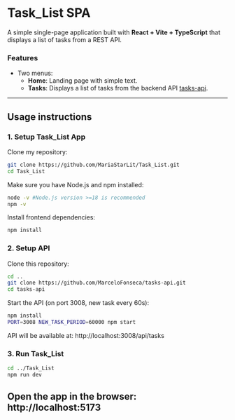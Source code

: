 # Task_List SPA

A simple single-page application built with **React + Vite + TypeScript** that displays a list of tasks from a REST API.

### Features

- Two menus:
  - **Home**: Landing page with simple text.
  - **Tasks**: Displays a list of tasks from the backend API [tasks-api](https://github.com/MarceloFonseca/tasks-api).

---

## Usage instructions

### 1. Setup Task_List App 
Clone my repository:
```bash
git clone https://github.com/MariaStarLit/Task_List.git
cd Task_List
```
Make sure you have Node.js and npm installed:
```bash
node -v #Node.js version >=18 is recommended 
npm -v
```
Install frontend dependencies:
```bash
npm install
```

### 2. Setup API
Clone this repository:
```bash
cd ..
git clone https://github.com/MarceloFonseca/tasks-api.git
cd tasks-api
```
Start the API (on port 3008, new task every 60s):
```bash
npm install
PORT=3008 NEW_TASK_PERIOD=60000 npm start
```
API will be available at: http://localhost:3008/api/tasks 

### 3. Run Task_List
```bash
cd ../Task_List
npm run dev
```
Open the app in the browser: http://localhost:5173
---
